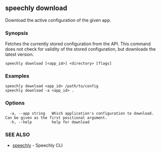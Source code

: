 ## speechly download

Download the active configuration of the given app.

### Synopsis

Fetches the currently stored configuration from the API. This command
does not check for validity of the stored configuration, but downloads the latest
version.

```
speechly download [<app_id>] <directory> [flags]
```

### Examples

```
speechly download <app_id> /path/to/config
speechly download -a <app_id> .
```

### Options

```
  -a, --app string   Which application's configuration to download. Can be given as the first positional argument.
  -h, --help         help for download
```

### SEE ALSO

* [speechly](speechly.md)	 - Speechly CLI

